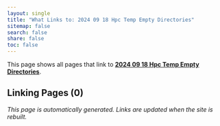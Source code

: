 ```yaml
---
layout: single
title: "What Links to: 2024 09 18 Hpc Temp Empty Directories"
sitemap: false
search: false
share: false
toc: false
---
```


This page shows all pages that link to **[2024 09 18 Hpc Temp Empty Directories](/scicompannounce/2024-09-18-hpc-temp-empty-directories/)**.

## Linking Pages (0)


*This page is automatically generated. Links are updated when the site is rebuilt.*
